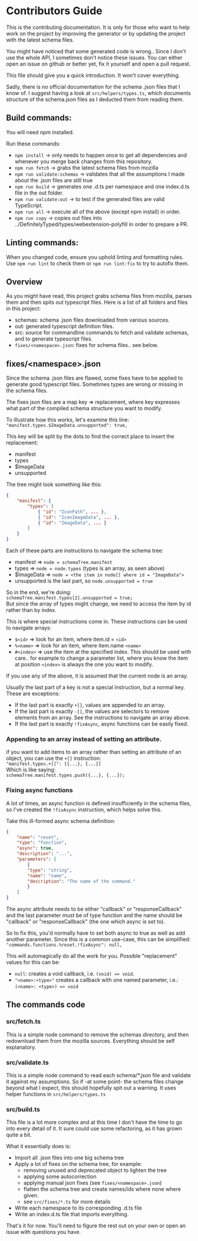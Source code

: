 # Contributors Guide

This is the contributing documentation. It is only for those who want to help work on the project by improving the generator or by updating the project with the latest schema files.

You might have noticed that some generated code is wrong.. Since I don't use the whole API, I sometimes don't notice these issues. You can either open an issue on github or better yet, fix it yourself and open a pull request.

This file should give you a quick introduction. It won't cover everything.

Sadly, there is no official documentation for the schema .json files that I know of. I suggest having a look at `src/helpers/types.ts`, which documents structure of the schema.json files as I deducted them from reading them.

## Build commands:

You will need npm installed.

Run these commands:
* `npm install` -> only needs to happen once to get all dependencies and whenever you merge back changes from this repository.
* `npm run fetch` -> grabs the latest schema files from mozilla
* `npm run validate:schemas` -> validates that all the assumptions I made about the .json files are still true
* `npm run build` -> generates one .d.ts per namespace and one index.d.ts file in the out folder.
* `npm run validate:out` -> to test if the generated files are valid TypeScript.
* `npm run all` -> execute all of the above (except npm install) in order.
* `npm run copy` -> copies out files into ../DefinitelyTyped/types/webextension-polyfill in order to prepare a PR.

## Linting commands:

When you changed code, ensure you uphold linting and formatting rules.
Use `npm run lint` to check them or `npm run lint:fix` to try to autofix them.

## Overview

As you might have read, this project grabs schema files from mozilla, parses them and then spits out typescript files.
Here is a list of all folders and files in this project:
- schemas: schema .json files downloaded from various sources.
- out: generated typescript definition files.
- src: source for commandline commands to fetch and validate schemas, and to generate typescript files.
- `fixes/<namespace>.json`: fixes for schema files.. see below.

## fixes/\<namespace\>.json

Since the schema .json files are flawed, some fixes have to be applied to generate good typescript files. Sometimes types are wrong or missing in the schema files.

The fixes json files are a map key => replacement, where key expresses what part of the compiled schema structure you want to modify.

To illustrate how this works, let's examine this line:  
```"manifest.types.$ImageData.unsupported": true,```

This key will be split by the dots to find the correct place to insert the replacement:
- manifest
- types
- $ImageData
- unsupported

The tree might look something like this:
```json
{
    "manifest": {
        "types": [
            { "id": "IconPath", ... },
            { "id": "IconImageData", ... },
            { "id": "ImageData", ... }
        ]
    }
}
```

Each of these parts are instructions to navigate the schema tree:
- manifest => `node = schemaTree.manifest`
- types => `node = node.types` (types is an array, as seen above)
- $ImageData => `node = <the item in node[] where id = "ImageData">`
- unsupported is the last part, so `node.unsupported = true`

So in the end, we're doing:  
`schemaTree.manifest.types[2].unsupported = true;`  
But since the array of types might change, we need to access the item by id rather than by index.

This is where special instructions come in. These instructions can be used to navigate arrays:
- `$<id>` => look for an item, where item.id = `<id>`
- `%<name>` => look for an item, where item.name `<name>`
- `#<index>` => use the item at the specified index. This should be used with care.. for example to change a parameter list, where you know the item at position `<index>` is always the one you want to modify.

If you use any of the above, it is assumed that the current node is an array.

Usually the last part of a key is not a special instruction, but a normal key. These are exceptions:
- If the last part is exactly `+[]`, values are appended to an array.
- If the last part is exactly `-[]`, the values are selectors to remove elements from an array. See the instructions to navigate an array above.
- If the last part is exactly `!fixAsync`, async functions can be easily fixed.

### Appending to an array instead of setting an attribute.
if you want to add items to an array rather than setting an attribute of an object, you can use the `+[]` instruction:  
`"manifest.types.+[]": [{...}, {...}]`  
Which is like saying:  
`schemaTree.manifest.types.push({...}, {...});`

### Fixing async functions
A lot of times, an async function is defined insufficiently in the schema files, so I've created the `!fixAsync` instruction, which helps solve this.

Take this ill-formed async schema definition:
```json
{
    "name": "reset",
    "type": "function",
    "async": true,
    "description": "...",
    "parameters": [
        {
        "type": "string",
        "name": "name",
        "description": "The name of the command."
        }
    ]
}
```

The async attribute needs to be either "callback" or "responseCallback" and the last parameter must be of type function and the name should be "callback" or "responseCallback" (the one which async is set to).

So to fix this, you'd normally have to set both async to true as well as add another parameter. Since this is a common use-case, this can be simplified:  
```"commands.functions.%reset.!fixAsync": null,```  

This will automagically do all the work for you. Possible "replacement" values for this can be:
- `null`: creates a void callback, i.e. `(void) => void`.
- `"<name>:<type>"` creates a callback with one named parameter, i.e.: `(<name>: <type>) => void`


## The commands code

### src/fetch.ts
This is a simple node command to remove the schemas directory, and then redownload them from the mozilla sources.
Everything should be self explanatory.

### src/validate.ts
This is a simple node command to read each schema/*.json file and validate it against my assumptions. So if -at some point- the schema files change beyond what I expect, this should hopefully spit out a warning. It uses helper functions in `src/helpers/types.ts`

### src/build.ts
This file is a lot more complex and at this time I don't have the time to go into every detail of it. It sure could use some refactoring, as it has grown quite a bit.

What it essentially does is:
- Import all .json files into one big schema tree
- Apply a lot of fixes on the schema tree, for example:
  - removing unused and deprecated object to lighten the tree
  - applying some autocorrection
  - applying manual json fixes (see `fixes/<namespace>.json`)
  - flatten the schema tree and create names/ids where none where given.
  - see `src/fixes/*.ts` for more details
- Write each namespace to its corresponding .d.ts file
- Write an index.d.ts file that imports everything.

That's it for now. You'll need to figure the rest out on your own or open an issue with questions you have.
